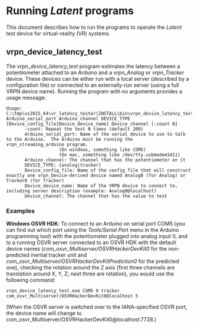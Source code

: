 # Running *Latent* programs

This document describes how to run the programs to operate
the *Latent* test device for virtual-reality (VR) systems.

## vrpn_device_latency_test

The *vrpn_device_latency_test* program estimates the latency between
a potentiometer attached to an Arduino and a *vrpn_Analog* or *vrpn_Tracker*
device.  These devices can be either run with a local server (described
by a configuration file) or connected to an externally-run server (using
a full VRPN device name).  Running the program with no arguments provides
a usage message:

	Usage: C:\tmp\vs2015_64\vr_latency_tester\INSTALL\bin\vrpn_device_latency_test.exe Arduino_serial_port Arduino_channel DEVICE_TYPE [Device_config_file|Device_device_name] Device_channel [-count N]
	       -count: Repeat the test N times (default 200)
	       Arduino_serial_port: Name of the serial device to use to talk to the Arduino.  The Arduino must be running the vrpn_streaming_arduino program.
	                    (On windows, something like COM5)
	                    (On mac, something like /dev/tty.usbmodem1411)
	       Arduino_channel: The channel that has the potentiometer on it
	       DEVICE_TYPE: [analog|tracker]
	       Device_config_file: Name of the config file that will construct exactly one vrpn_Device-derived device named Analog0 (for Analog) or Tracker0 (for Tracker)
	       Device_device_name: Name of the VRPN device to connect to, including server description (example: Analog0@localhost)
	       Device_channel: The channel that has the value to test

### Examples

**Windows OSVR HDK**: To connect to an Arduino on serial port COM5 (you can find
out which port using the *Tools/Serial Port* menu in the Arduino programming tool)
with the potentiometer plugged into analog input 0,
and to a running OSVR server connected to an OSVR HDK with the default device names
(*com_osvr_Multiserver/OSVRHackerDevKit0* for the non-predicted inertial tracker
unit and *com_osvr_Multiserver/OSVRHackerDevKitPrediction0* for the predicted one),
checking the rotation around the Z axis (first three channels are translation around
X, Y, Z; next three are rotation), you would use the following command:

	vrpn_device_latency_test.exe COM5 0 tracker com_osvr_Multiserver/OSVRHackerDevKit0@localhost 5

(When the OSVR server is switched over to the IANA-specified OSVR port, the device name will change to com_osvr_Multiserver/OSVRHackerDevKit0@localhost:7728.)


